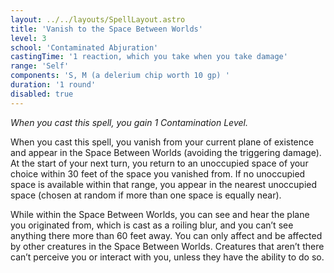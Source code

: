 ```yaml
---
layout: ../../layouts/SpellLayout.astro
title: 'Vanish to the Space Between Worlds'
level: 3
school: 'Contaminated Abjuration'
castingTime: '1 reaction, which you take when you take damage'
range: 'Self'
components: 'S, M (a delerium chip worth 10 gp) '
duration: '1 round'
disabled: true
---
```


*When you cast this spell, you gain 1 Contamination Level.*

When you cast this spell, you vanish from your current plane of existence and appear in the Space Between Worlds (avoiding the triggering damage). At the start of your next turn, you return to an unoccupied space of your choice within 30 feet of the space you vanished from. If no unoccupied space is available within that range, you appear in the nearest unoccupied space (chosen at random if more than one space is equally near).

While within the Space Between Worlds, you can see and hear the plane you originated from, which is cast as a roiling blur, and you can’t see anything there more than 60 feet away. You can only affect and be affected by other creatures in the Space Between Worlds. Creatures that aren’t there can’t perceive you or interact with you, unless they have the ability to do so.